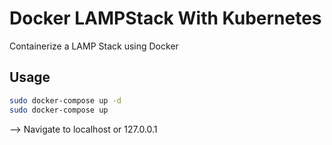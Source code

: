 # Docker LAMPStack With Kubernetes

Containerize a LAMP Stack using Docker

## Usage


```bash
sudo docker-compose up -d
sudo docker-compose up
```

--> Navigate to localhost or 127.0.0.1

